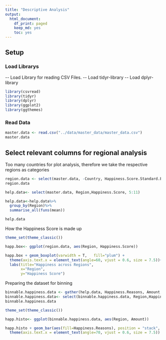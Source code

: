```yaml
---
title: "Descriptive Analysis"
output:
  html_document:
    df_print: paged
    keep_md: yes
    toc: yes
---
```



## Setup

### Load Librarys

-- Load Library for reading CSV Files.
-- Load tidyr-library
-- Load dplyr-library


```r
library(csvread)
library(tidyr)
library(dplyr)
library(ggplot2)
library(ggthemes)
```

### Read Data

```r
master.data <- read.csv("../data/master_data/master_data.csv")
master.data
```

## Select relevant columns for regional analysis

Too many countries for plot analysis, therefore we take the respective regions as categories


```r
region.data <- select(master.data, -Country, Happiness.Score.Standard.Error)
region.data
```


```r
help.data<- select(master.data, Region,Happiness.Score, 5:11)

help.data<-help.data%>%
  group_by(Region)%>%
  summarise_all(funs(mean))

help.data
```

How the Happiness Score is made up

```r
theme_set(theme_classic())

happ.box<- ggplot(region.data, aes(Region, Happiness.Score))

happ.box + geom_boxplot(varwidth = T,   fill="plum") +
  theme(axis.text.x = element_text(angle=60, vjust = 0.6, size = 7.5))+
  labs(title="Happiness across Regions",
       x="Region",
       y="Happiness Score")
```


Preparing the dataset for binning



```r
binnable.happiness.data <- gather(help.data, Happiness.Reasons, Amount, 3:9 )
binnable.happiness.data<- select(binnable.happiness.data, Region,Happiness.Reasons, Amount)
binnable.happiness.data
```




```r
theme_set(theme_classic())

happ.histo<- ggplot(binnable.happiness.data, aes(Region, Amount))

happ.histo + geom_bar(aes(fill=Happiness.Reasons), position = "stack", stat="identity")+
  theme(axis.text.x = element_text(angle=70, vjust = 0.6, size = 7.5)) 
```

### 
